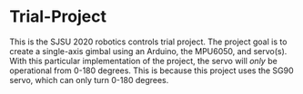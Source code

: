 # Trial-Project
This is the SJSU 2020 robotics controls trial project. The project goal is to create a single-axis gimbal using an Arduino, the MPU6050, and servo(s). With this particular implementation of the project, the servo will *only* be operational from 0-180 degrees. This is because this project uses the SG90 servo, which can only turn 0-180 degrees.